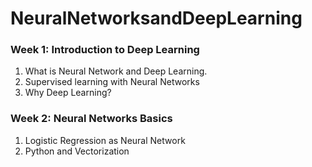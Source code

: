 # NeuralNetworksandDeepLearning

### Week 1: Introduction to Deep Learning
1. What is Neural Network and Deep Learning. 
2. Supervised learning with Neural Networks
3. Why Deep Learning?

### Week 2: Neural Networks Basics
1. Logistic Regression as Neural Network
2. Python and Vectorization
